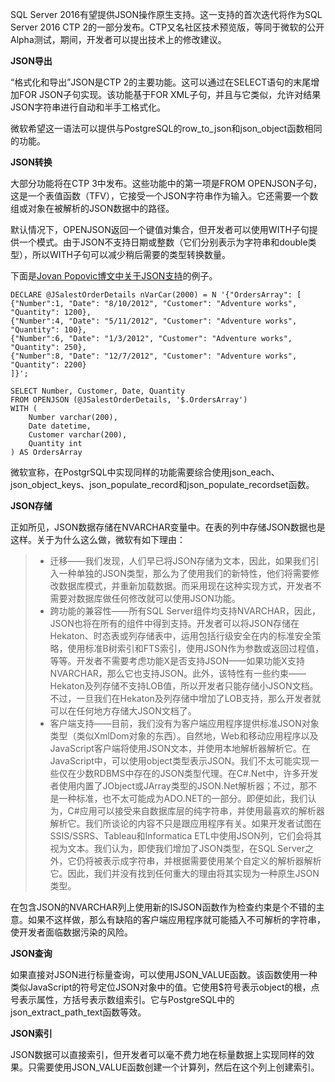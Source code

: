 SQL Server 2016有望提供JSON操作原生支持。这一支持的首次迭代将作为SQL Server 2016 CTP 2的一部分发布。CTP又名社区技术预览版，等同于微软的公开Alpha测试，期间，开发者可以提出技术上的修改建议。

**JSON导出**

“格式化和导出”JSON是CTP 2的主要功能。这可以通过在SELECT语句的末尾增加FOR JSON子句实现。该功能基于FOR XML子句，并且与它类似，允许对结果JSON字符串进行自动和半手工格式化。

微软希望这一语法可以提供与PostgreSQL的row_to_json和json_object函数相同的功能。

**JSON转换**

大部分功能将在CTP 3中发布。这些功能中的第一项是FROM OPENJSON子句，这是一个表值函数（TFV），它接受一个JSON字符串作为输入。它还需要一个数组或对象在被解析的JSON数据中的路径。

默认情况下，OPENJSON返回一个键值对集合，但开发者可以使用WITH子句提供一个模式。由于JSON不支持日期或整数（它们分别表示为字符串和double类型），所以WITH子句可以减少稍后需要的类型转换数量。

下面是[Jovan Popovic博文中关于JSON支持](http://blogs.msdn.com/b/jocapc/archive/2015/05/16/json-support-in-sql-server-2016.aspx)的例子。

```
DECLARE @JSalestOrderDetails nVarCar(2000) = N '{"OrdersArray": [
{"Number":1, "Date": "8/10/2012", "Customer": "Adventure works", "Quantity": 1200},
{"Number":4, "Date": "5/11/2012", "Customer": "Adventure works", "Quantity": 100},
{"Number":6, "Date": "1/3/2012", "Customer": "Adventure works", "Quantity": 250},
{"Number":8, "Date": "12/7/2012", "Customer": "Adventure works", "Quantity": 2200}
]}';

SELECT Number, Customer, Date, Quantity
FROM OPENJSON (@JSalestOrderDetails, '$.OrdersArray')
WITH (
    Number varchar(200),
    Date datetime,
    Customer varchar(200),
    Quantity int
) AS OrdersArray
```

微软宣称，在PostgrSQL中实现同样的功能需要综合使用json_each、json_object_keys、json_populate_record和json_populate_recordset函数。

**JSON存储**

正如所见，JSON数据存储在NVARCHAR变量中。在表的列中存储JSON数据也是这样。关于为什么这么做，微软有如下理由：

> - 迁移——我们发现，人们早已将JSON存储为文本，因此，如果我们引入一种单独的JSON类型，那么为了使用我们的新特性，他们将需要修改数据库模式，并重新加载数据。而采用现在这种实现方式，开发者不需要对数据库做任何修改就可以使用JSON功能。
> - 跨功能的兼容性——所有SQL Server组件均支持NVARCHAR，因此，JSON也将在所有的组件中得到支持。开发者可以将JSON存储在Hekaton、时态表或列存储表中，运用包括行级安全在内的标准安全策略，使用标准B树索引和FTS索引，使用JSON作为参数或返回过程值，等等。开发者不需要考虑功能X是否支持JSON——如果功能X支持NVARCHAR，那么它也支持JSON。此外，该特性有一些约束——Hekaton及列存储不支持LOB值，所以开发者只能存储小JSON文档。不过，一旦我们在Hekaton及列存储中增加了LOB支持，那么开发者就可以在任何地方存储大JSON文档了。
> - 客户端支持——目前，我们没有为客户端应用程序提供标准JSON对象类型（类似XmlDom对象的东西）。自然地，Web和移动应用程序以及JavaScript客户端将使用JSON文本，并使用本地解析器解析它。在JavaScript中，可以使用object类型表示JSON。我们不太可能实现一些仅在少数RDBMS中存在的JSON类型代理。在C#.Net中，许多开发者使用内置了JObject或JArray类型的JSON.Net解析器；不过，那不是一种标准，也不太可能成为ADO.NET的一部分。即便如此，我们认为，C#应用可以接受来自数据库层的纯字符串，并使用最喜欢的解析器解析它。我们所谈论的内容不只是跟应用程序有关。如果开发者试图在SSIS/SSRS、Tableau和Informatica ETL中使用JSON列，它们会将其视为文本。我们认为，即使我们增加了JSON类型，在SQL Server之外，它仍将被表示成字符串，并根据需要使用某个自定义的解析器解析它。因此，我们并没有找到任何重大的理由将其实现为一种原生JSON类型。

在包含JSON的NVARCHAR列上使用新的ISJSON函数作为检查约束是个不错的主意。如果不这样做，那么有缺陷的客户端应用程序就可能插入不可解析的字符串，使开发者面临数据污染的风险。

**JSON查询**

如果直接对JSON进行标量查询，可以使用JSON_VALUE函数。该函数使用一种类似JavaScript的符号定位JSON对象中的值。它使用$符号表示object的根，点号表示属性，方括号表示数组索引。它与PostgreSQL中的json_extract_path_text函数等效。

**JSON索引**

JSON数据可以直接索引，但开发者可以毫不费力地在标量数据上实现同样的效果。只需要使用JSON_VALUE函数创建一个计算列，然后在这个列上创建索引。
